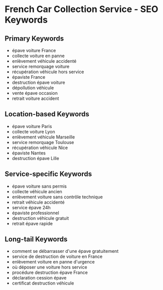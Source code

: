 # French Car Collection Service - SEO Keywords

## Primary Keywords
- épave voiture France
- collecte voiture en panne
- enlèvement véhicule accidenté
- service remorquage voiture
- récupération véhicule hors service
- épaviste France
- destruction épave voiture
- dépollution véhicule
- vente épave occasion
- retrait voiture accident

## Location-based Keywords
- épave voiture Paris
- collecte voiture Lyon
- enlèvement véhicule Marseille
- service remorquage Toulouse
- récupération véhicule Nice
- épaviste Nantes
- destruction épave Lille

## Service-specific Keywords
- épave voiture sans permis
- collecte véhicule ancien
- enlèvement voiture sans contrôle technique
- retrait véhicule accidenté
- service épave 24h
- épaviste professionnel
- destruction véhicule gratuit
- retrait épave rapide

## Long-tail Keywords
- comment se débarrasser d'une épave gratuitement
- service de destruction de voiture en France
- enlèvement voiture en panne d'urgence
- où déposer une voiture hors service
- procédure destruction épave France
- déclaration cession épave
- certificat destruction véhicule